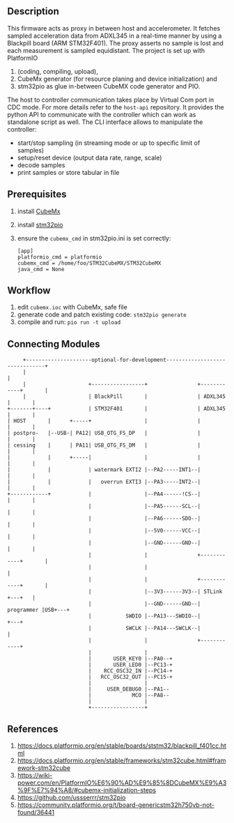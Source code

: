 Description
-----------

This firmware acts as proxy in between host and accelerometer.
It fetches sampled acceleration data from ADXL345 in a real-time manner by using a Blackpill board (ARM STM32F401).
The proxy asserts no sample is lost and each measurement is sampled equidistant.
The project is set up with PlatformIO

1. (coding, compiling, upload),
2. CubeMx generator (for resource planing and device initialization) and
3. stm32pio as glue in-between CubeMX code generator and PIO.

The host to controller communication takes place by Virtual Com port in CDC mode.
For more details refer to the `host-api` repository.
It provides the python API to communicate with the controller which can work as standalone script as well.
The CLI interface allows to manipulate the controller:

- start/stop sampling (in streaming mode or up to specific limit of samples)
- setup/reset device (output data rate, range, scale)
- decode samples
- print samples or store tabular in file

Prerequisites
-------------

1. install [CubeMx](https://www.st.com/en/development-tools/stm32cubemx.html)
2. install [stm32pio](https://github.com/ussserrr/stm32pio)
3. ensure the `cubemx_cmd` in stm32pio.ini is set correctly:

       [app]
       platformio_cmd = platformio
       cubemx_cmd = /home/foo/STM32CubeMX/STM32CubeMX
       java_cmd = None

Workflow
--------

1. edit `cubemx.ioc` with CubeMx, safe file
2. generate code and patch existing code: `stm32pio generate`
3. compile and run: `pio run -t upload`

Connecting Modules
------------------

```
     +---------------------optional-for-development-------------------------------+
     |                                                                            |
     |                    +-----------------+                +------------+       |
     |                    | BlackPill       |                | ADXL345    |       |
+-------+----+            | STM32F401       |                | ADXL345    |       |
| HOST       |      +-----+                 |                |            |       |
| postpro-   |--USB-| PA12| USB_OTG_FS_DP   |                |            |       |
| cessing    |      | PA11| USB_OTG_FS_DM   |                |            |       |
|            |      +-----|                 |                |            |       |
|            |            | watermark EXTI2 |--PA2-----INT1--|            |       |
|            |            |   overrun EXTI3 |--PA3-----INT2--|            |       |
+------------+            |                 |--PA4------!CS--|            |       |
                          |                 |--PA5------SCL--|            |       |
                          |                 |--PA6------SDO--|            |       |
                          |                 |--5V0------VCC--|            |       |       
                          |                 |--GND------GND--|            |       |       
                          |                 |                +------------+       |
                          |                 |                                     |
                          |                 |                +------------+       |              
                          |                 |--3V3------3V3--| STLink     +---+   |              
                          |                 |--GND------GND--| programmer |USB+---+              
                          |           SWDIO |--PA13---SWDIO--|            +---+              
                          |           SWCLK |--PA14---SWCLK--|            |              
                          |                 |                +------------+
                          |                 |                              
                          |       USER_KEY0 |--PA0--+
                          |       USER_LED0 |--PC13-+
                          |    RCC_OSC32_IN |--PC14-+
                          |   RCC_OSC32_OUT |--PC15-+
                          |                 |                              
                          |     USER_DEBUG0 |--PA1--
                          |             MCO |--PA8--
                          |                 |                              
                          +-----------------+                
```

References
----------

1. https://docs.platformio.org/en/stable/boards/ststm32/blackpill_f401cc.html
2. https://docs.platformio.org/en/stable/frameworks/stm32cube.html#framework-stm32cube
3. https://wiki-power.com/en/PlatformIO%E6%90%AD%E9%85%8DCubeMX%E9%A3%9F%E7%94%A8/#cubemx-initialization-steps
4. https://github.com/ussserrr/stm32pio
5. https://community.platformio.org/t/board-genericstm32h750vb-not-found/36441

